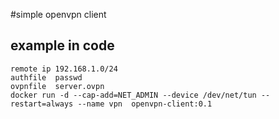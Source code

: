 #simple openvpn client

## example in code
```
remote ip 192.168.1.0/24
authfile  passwd
ovpnfile  server.ovpn
docker run -d --cap-add=NET_ADMIN --device /dev/net/tun --restart=always --name vpn  openvpn-client:0.1
```